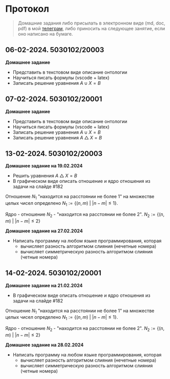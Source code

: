 # Протокол

> Домашние задания либо присылать в электронном виде (md, doc, pdf) в мой [телеграм](https://t.me/denis_j_ivanov), либо приносить на следующее занятие, если оно написано на бумаге.


## 06-02-2024. 5030102/20003

**Домашнее задание**
- Представить в текстовом виде описание онтологии
- Научиться писать формулы (vscode + latex)
- Записать решение уравнения $A \cup X = B$

## 07-02-2024. 5030102/20001

**Домашнее задание**
- Представить в текстовом виде описание онтологии
- Научиться писать формулы (vscode + latex)
- Записать решение уравнения $A \cup X = B$
- Записать решение уравнения $A \bigtriangleup X = B$


## 13-02-2024. 5030102/20003

**Домашнее задание на 19.02.2024**
- Решить уравнения $A \bigtriangleup X = B$
- В графическом виде описать отношение и ядро отношения из задачи на слайде #182

Отношение $N_1$ "находится на расстоянии не более 1" на множестве целых чисел определено $N_1 := \{ (n,m)\ |\ |n-m|\le 1 \}$.

Ядро - отношение $N_2$ - "находится на расстоянии не более 2". $N_2 := \{ (n,m)\ |\ |n-m|\le 2 \}$

**Домашнее задание на 27.02.2024**
- Написать программу на любом языке программирования, которая
  - вычисляет разность алгоритмом слияния (нечетные номера)
  - вычисляет симметрическую разность алгоритмом слияния (четные номера)


## 14-02-2024. 5030102/20001

**Домашнее задание на 21.02.2024**
- В графическом виде описать отношение и ядро отношения из задачи на слайде #182

Отношение $N_1$ "находится на расстоянии не более 1" на множестве целых чисел определено $N_1 := \{ (n,m)\ |\ |n-m|\le 1 \}$.

Ядро - отношение $N_2$ - "находится на расстоянии не более 2". $N_2 := \{ (n,m)\ |\ |n-m|\le 2 \}$

**Домашнее задание на 28.02.2024**
- Написать программу на любом языке программирования, которая
  - вычисляет разность алгоритмом слияния (нечетные номера)
  - вычисляет симметрическую разность алгоритмом слияния (четные номера)
